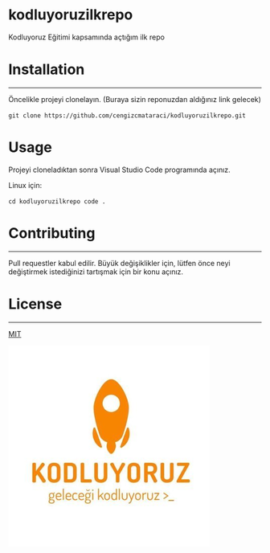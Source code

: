 # kodluyoruzilkrepo
Kodluyoruz Eğitimi kapsamında açtığım ilk repo
# Installation

--------------------

Öncelikle projeyi clonelayın. (Buraya sizin reponuzdan aldığınız link gelecek)

`
git clone https://github.com/cengizcmataraci/kodluyoruzilkrepo.git
`
# Usage

Projeyi cloneladıktan sonra Visual Studio Code programında açınız.

Linux için:

`
cd kodluyoruzilkrepo
code .
`

# Contributing

--------------------

Pull requestler kabul edilir. Büyük değişiklikler için, lütfen önce neyi değiştirmek istediğinizi tartışmak için bir konu açınız.

# License

--------------------

[MIT](https://choosealicense.com/licenses/mit/)

![Kodluyoruz Logo](https://raw.githubusercontent.com/Kodluyoruz/taskforce/git/git/markdown-nedir-nasil-kullaniriz-/figures/kodluyoruz_logo.jpg)
